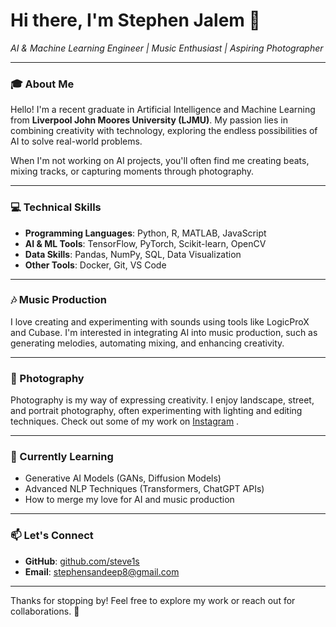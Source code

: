 # Hi there, I'm Stephen Jalem 👋  
*AI & Machine Learning Engineer | Music Enthusiast | Aspiring Photographer*  

---

### 🎓 About Me
Hello! I'm a recent graduate in Artificial Intelligence and Machine Learning from **Liverpool John Moores University (LJMU)**. My passion lies in combining creativity with technology, exploring the endless possibilities of AI to solve real-world problems.  

When I'm not working on AI projects, you'll often find me creating beats, mixing tracks, or capturing moments through photography.

---

### 💻 Technical Skills
- **Programming Languages**: Python, R, MATLAB, JavaScript  
- **AI & ML Tools**: TensorFlow, PyTorch, Scikit-learn, OpenCV  
- **Data Skills**: Pandas, NumPy, SQL, Data Visualization  
- **Other Tools**: Docker, Git, VS Code  

---

### 🎶 Music Production
I love creating and experimenting with sounds using tools like LogicProX and Cubase. I'm interested in integrating AI into music production, such as generating melodies, automating mixing, and enhancing creativity.

---

### 📸 Photography
Photography is my way of expressing creativity. I enjoy landscape, street, and portrait photography, often experimenting with lighting and editing techniques. Check out some of my work on [Instagram](https://instagram.com/stevyn_j?igsh=MXV2cnp2MW94ZHR3cQ%3D%3D&utm_source=qr ) .

---

### 🌱 Currently Learning
- Generative AI Models (GANs, Diffusion Models)  
- Advanced NLP Techniques (Transformers, ChatGPT APIs)  
- How to merge my love for AI and music production  


---

### 📫 Let's Connect
- **GitHub**: [github.com/steve1s](https://github.com/steve1s)  
- **Email**: stephensandeep8@gmail.com

---

Thanks for stopping by! Feel free to explore my work or reach out for collaborations. 🚀  
